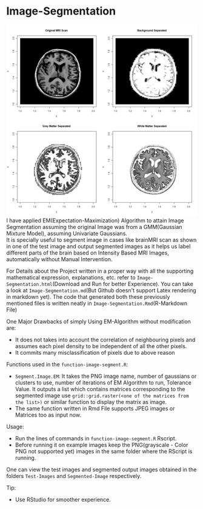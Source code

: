 # Image-Segmentation
![](Image-Segmentation_files/figure-html/brain_segemented-1.png)
I have applied EM(Expectation-Maximization) Algorithm to attain Image Segmentation assuming the original Image was from a GMM(Gaussian Mixture Model), assuming Univariate Gaussians.\
It is specially useful to segment image in cases like brainMRI scan as shown in one of the test image and output segmented images as it helps us label different parts of the brain based on Intensity Based MRI Images, automatically without Manual Intervention.

For Details about the Project written in a proper way with all the supporting mathematical expression, explanations, etc. refer to `Image-Segmentation.html`(Download and Run for better Experience). You can take a look at `Image-Segmentation.md`(But Github doesn't support Latex rendering in markdown yet). The code that generated both these previously mentioned files is written neatly in `Image-Segmentation.Rmd`(R-Markdown File)

One Major Drawbacks of simply Using EM-Algorithm without modification are:
- It does not takes into account the correlation of neighbouring pixels and assumes each pixel density to be independent of all the other pixels.
- It commits many misclassification of pixels due to above reason

Functions used in the `function-image-segment.R`:
- `Segment.Image.EM`: It takes the PNG image name, number of gaussians or clusters to use, number of iterations of EM Algorithm to run, Tolerance Value. It outputs a list which contains matrices corresponding to the segmented image use `grid::grid.raster(<one of the matrices from the list>)` or similar function to display the matrix as image.
- The same function written in Rmd File supports JPEG images or Matrices too as input now.

Usage:
- Run the lines of commands in `function-image-segment.R` Rscript.
- Before running it on example images keep the PNG(grayscale - Color PNG not supported yet) images in the same folder where the RScript is running.

One can view the test images and segmented output images obtained in the folders `Test-Images` and `Segmented-Image` respectively.

Tip:
- Use RStudio for smoother experience.
